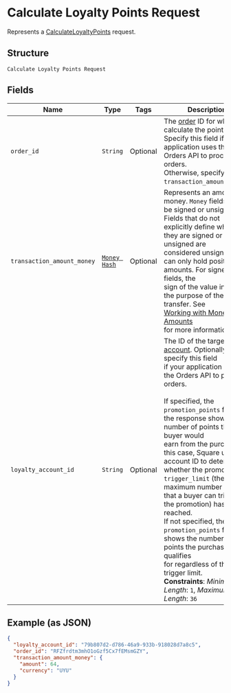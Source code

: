 
# Calculate Loyalty Points Request

Represents a [CalculateLoyaltyPoints](../../doc/api/loyalty.md#calculate-loyalty-points) request.

## Structure

`Calculate Loyalty Points Request`

## Fields

| Name | Type | Tags | Description |
|  --- | --- | --- | --- |
| `order_id` | `String` | Optional | The [order](entity:Order) ID for which to calculate the points.<br>Specify this field if your application uses the Orders API to process orders.<br>Otherwise, specify the `transaction_amount_money`. |
| `transaction_amount_money` | [`Money Hash`](../../doc/models/money.md) | Optional | Represents an amount of money. `Money` fields can be signed or unsigned.<br>Fields that do not explicitly define whether they are signed or unsigned are<br>considered unsigned and can only hold positive amounts. For signed fields, the<br>sign of the value indicates the purpose of the money transfer. See<br>[Working with Monetary Amounts](https://developer.squareup.com/docs/build-basics/working-with-monetary-amounts)<br>for more information. |
| `loyalty_account_id` | `String` | Optional | The ID of the target [loyalty account](entity:LoyaltyAccount). Optionally specify this field<br>if your application uses the Orders API to process orders.<br><br>If specified, the `promotion_points` field in the response shows the number of points the buyer would<br>earn from the purchase. In this case, Square uses the account ID to determine whether the promotion's<br>`trigger_limit` (the maximum number of times that a buyer can trigger the promotion) has been reached.<br>If not specified, the `promotion_points` field shows the number of points the purchase qualifies<br>for regardless of the trigger limit.<br>**Constraints**: *Minimum Length*: `1`, *Maximum Length*: `36` |

## Example (as JSON)

```json
{
  "loyalty_account_id": "79b807d2-d786-46a9-933b-918028d7a8c5",
  "order_id": "RFZfrdtm3mhO1oGzf5Cx7fEMsmGZY",
  "transaction_amount_money": {
    "amount": 64,
    "currency": "UYU"
  }
}
```

